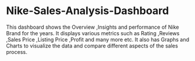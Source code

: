 # Nike-Sales-Analysis-Dashboard
This dashboard shows the Overview ,Insights and performance of Nike Brand  for the years. It displays various metrics such as Rating ,Reviews ,Sales Price ,Listing Price ,Profit and many more etc. It also has Graphs and Charts to visualize the data and compare different aspects of the sales process. 
